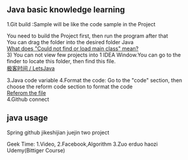 
## Java basic knowledge learning 



1.Git build :Sample will be like the code sample in the Project

You need to build the Project first, then run the program after that   
You can drag the folder into the desired folder Java      
[What does "Could not find or load main class" mean?](https://stackoverflow.com/questions/18093928/what-does-could-not-find-or-load-main-class-mean)    
3) You can not view few projects into 1 IDEA Window.You can go to the finder to locate this folder, then find this file.    
[ 极客时间 / LetsJava](https://gitee.com/geektime-geekbang/LetsJava)     


3.Java code variable 
4.Format the code:
Go to the "code" section, then choose the reform code section to format the code     
[Referom the file](jetbrains.com/help/idea/reformat-and-rearrange-code.html?keymap=secondary_macos#reformat_file)    
4.Github connect     

## java usage 
Spring
github
jikeshijian
juejin
two project

Geek Time:
1.Video, 
2.Facebook,Algorithm 
3.Zuo erduo haozi
Udemy(Bittiger Course)
